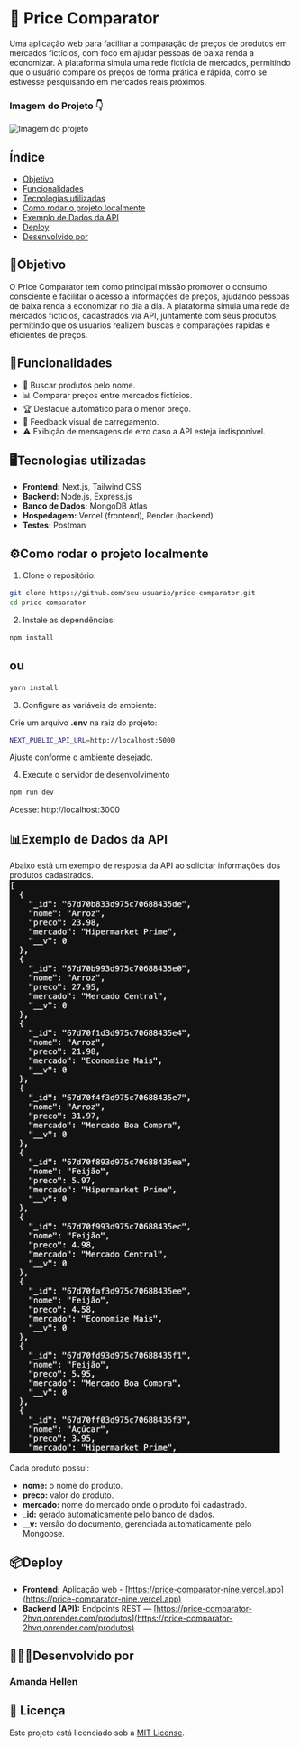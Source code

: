 # 🛒 Price Comparator

Uma aplicação web para facilitar a comparação de preços de produtos em mercados fictícios, com foco em ajudar pessoas de baixa renda a economizar.
A plataforma simula uma rede fictícia de mercados, permitindo que o usuário compare os preços de forma prática e rápida, como se estivesse pesquisando em mercados reais próximos.

### Imagem do Projeto 👇
![Imagem do projeto](./public/images/price-comparator.png)

## Índice

- <a href="#objetivo">Objetivo</a>
- <a href="#funcionalidades">Funcionalidades</a>
- <a href="#tecnologias-utilizadas">Tecnologias utilizadas</a>
- <a href="#como-rodar-o-projeto-localmente">Como rodar o projeto localmente</a>
- <a href="#exemplo-de-dados-da-api">Exemplo de Dados da API</a>
- <a href="#deploy">Deploy</a>
- <a href="#desenvolvido-por">Desenvolvido por</a>

## 🎯Objetivo
O Price Comparator tem como principal missão promover o consumo consciente e facilitar o acesso a informações de preços, ajudando pessoas de baixa renda a economizar no dia a dia.
A plataforma simula uma rede de mercados fictícios, cadastrados via API, juntamente com seus produtos, permitindo que os usuários realizem buscas e comparações rápidas e eficientes de preços.

## 🚀Funcionalidades
- 🔎 Buscar produtos pelo nome.
- 📊 Comparar preços entre mercados fictícios.
- 🏆 Destaque automático para o menor preço.
- 🔄 Feedback visual de carregamento.
- ⚠️ Exibição de mensagens de erro caso a API esteja indisponível.

## 🖥️Tecnologias utilizadas

- **Frontend:** Next.js, Tailwind CSS
- **Backend:** Node.js, Express.js
- **Banco de Dados:** MongoDB Atlas
- **Hospedagem:** Vercel (frontend), Render (backend)
- **Testes:** Postman

## ⚙️Como rodar o projeto localmente

1. Clone o repositório:
```bash
git clone https://github.com/seu-usuario/price-comparator.git
cd price-comparator
```

2. Instale as dependências:
```bash
npm install
```
## ou
```bash
yarn install
```

3. Configure as variáveis de ambiente:

Crie um arquivo **.env** na raiz do projeto:
```bash
NEXT_PUBLIC_API_URL=http://localhost:5000
```
Ajuste conforme o ambiente desejado.

4. Execute o servidor de desenvolvimento
```bash
npm run dev
```
Acesse: http://localhost:3000

## 📊Exemplo de Dados da API
Abaixo está um exemplo de resposta da API ao solicitar informações dos produtos cadastrados.
<img src="./public/images/respostaAPI.png" alt="Exemplo de Dados da API" width="480"/>

Cada produto possui:

- **nome:** o nome do produto.
- **preco:** valor do produto.
- **mercado:** nome do mercado onde o produto foi cadastrado.
- **_id:** gerado automaticamente pelo banco de dados.
- **__v:** versão do documento, gerenciada automaticamente pelo Mongoose.

## 📦Deploy
- **Frontend:** Aplicação web - [https://price-comparator-nine.vercel.app](https://price-comparator-nine.vercel.app)
- **Backend (API):** Endpoints REST — [https://price-comparator-2hvq.onrender.com/produtos](https://price-comparator-2hvq.onrender.com/produtos)

## 👩🏽‍💻Desenvolvido por
### Amanda Hellen

## 📄 Licença
Este projeto está licenciado sob a [MIT License](./LICENSE.md).
